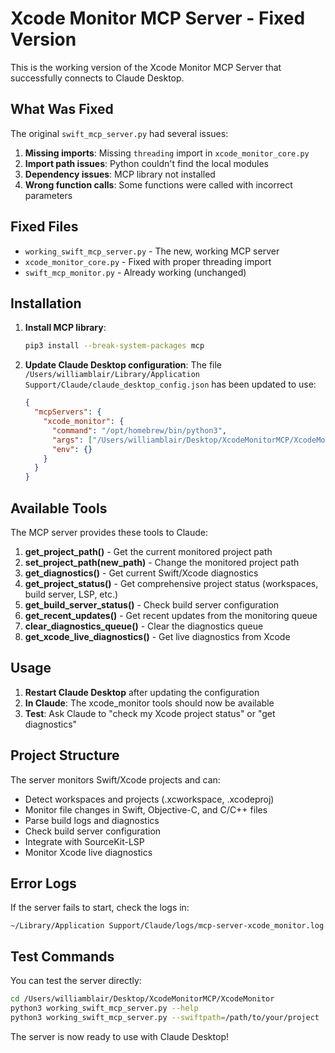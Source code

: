 # Xcode Monitor MCP Server - Fixed Version

This is the working version of the Xcode Monitor MCP Server that successfully connects to Claude Desktop.

## What Was Fixed

The original `swift_mcp_server.py` had several issues:
1. **Missing imports**: Missing `threading` import in `xcode_monitor_core.py`
2. **Import path issues**: Python couldn't find the local modules
3. **Dependency issues**: MCP library not installed
4. **Wrong function calls**: Some functions were called with incorrect parameters

## Fixed Files

- `working_swift_mcp_server.py` - The new, working MCP server
- `xcode_monitor_core.py` - Fixed with proper threading import
- `swift_mcp_monitor.py` - Already working (unchanged)

## Installation

1. **Install MCP library**:
   ```bash
   pip3 install --break-system-packages mcp
   ```

2. **Update Claude Desktop configuration**:
   The file `/Users/williamblair/Library/Application Support/Claude/claude_desktop_config.json` has been updated to use:
   ```json
   {
     "mcpServers": {
       "xcode_monitor": {
         "command": "/opt/homebrew/bin/python3",
         "args": ["/Users/williamblair/Desktop/XcodeMonitorMCP/XcodeMonitor/working_swift_mcp_server.py", "--swiftpath=/Users/williamblair/Desktop/XcodeMonitorMCP"],
         "env": {}
       }
     }
   }
   ```

## Available Tools

The MCP server provides these tools to Claude:

1. **get_project_path()** - Get the current monitored project path
2. **set_project_path(new_path)** - Change the monitored project path
3. **get_diagnostics()** - Get current Swift/Xcode diagnostics
4. **get_project_status()** - Get comprehensive project status (workspaces, build server, LSP, etc.)
5. **get_build_server_status()** - Check build server configuration
6. **get_recent_updates()** - Get recent updates from the monitoring queue
7. **clear_diagnostics_queue()** - Clear the diagnostics queue
8. **get_xcode_live_diagnostics()** - Get live diagnostics from Xcode

## Usage

1. **Restart Claude Desktop** after updating the configuration
2. **In Claude**: The xcode_monitor tools should now be available
3. **Test**: Ask Claude to "check my Xcode project status" or "get diagnostics"

## Project Structure

The server monitors Swift/Xcode projects and can:
- Detect workspaces and projects (.xcworkspace, .xcodeproj)
- Monitor file changes in Swift, Objective-C, and C/C++ files
- Parse build logs and diagnostics
- Check build server configuration
- Integrate with SourceKit-LSP
- Monitor Xcode live diagnostics

## Error Logs

If the server fails to start, check the logs in:
```
~/Library/Application Support/Claude/logs/mcp-server-xcode_monitor.log
```

## Test Commands

You can test the server directly:
```bash
cd /Users/williamblair/Desktop/XcodeMonitorMCP/XcodeMonitor
python3 working_swift_mcp_server.py --help
python3 working_swift_mcp_server.py --swiftpath=/path/to/your/project
```

The server is now ready to use with Claude Desktop!
